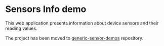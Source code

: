 # Sensors Info demo

This web application presents information about device sensors and their reading values.

The project has been moved to [generic-sensor-demos](https://github.com/intel/generic-sensor-demos/tree/master/sensor-info) repository.